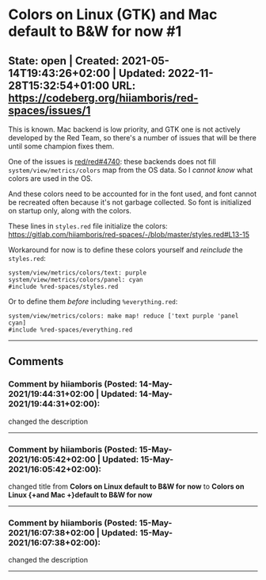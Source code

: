 # Colors on Linux (GTK) and Mac default to B&W for now #1

**State:** open | **Created:** 2021-05-14T19:43:26+02:00 | **Updated:** 2022-11-28T15:32:54+01:00
**URL:** <https://codeberg.org/hiiamboris/red-spaces/issues/1>
---

This is known. Mac backend is low priority, and GTK one is not actively developed by the Red Team, so there's a number of issues that will be there until some champion fixes them.

One of the issues is [red/red#4740](https://github.com/red/red/issues/4740): these backends does not fill `system/view/metrics/colors` map from the OS data. So I *cannot know* what colors are used in the OS.

And these colors need to be accounted for in the font used, and font cannot be recreated often because it's not garbage collected. So font is initialized on startup only, along with the colors. 

These lines in `styles.red` file initialize the colors:
https://gitlab.com/hiiamboris/red-spaces/-/blob/master/styles.red#L13-15

Workaround for now is to define these colors yourself and *reinclude* the `styles.red`:
```
system/view/metrics/colors/text: purple
system/view/metrics/colors/panel: cyan
#include %red-spaces/styles.red
```
Or to define them *before* including `%everything.red`:
```
system/view/metrics/colors: make map! reduce ['text purple 'panel cyan]
#include %red-spaces/everything.red
```

---
## Comments

### Comment by **hiiamboris** (**Posted:** 14-May-2021/19:44:31+02:00 | **Updated:** 14-May-2021/19:44:31+02:00):

changed the description

---
### Comment by **hiiamboris** (**Posted:** 15-May-2021/16:05:42+02:00 | **Updated:** 15-May-2021/16:05:42+02:00):

changed title from **Colors on Linux default to B&W for now** to **Colors on Linux {+and Mac +}default to B&W for now**

---
### Comment by **hiiamboris** (**Posted:** 15-May-2021/16:07:38+02:00 | **Updated:** 15-May-2021/16:07:38+02:00):

changed the description

---
